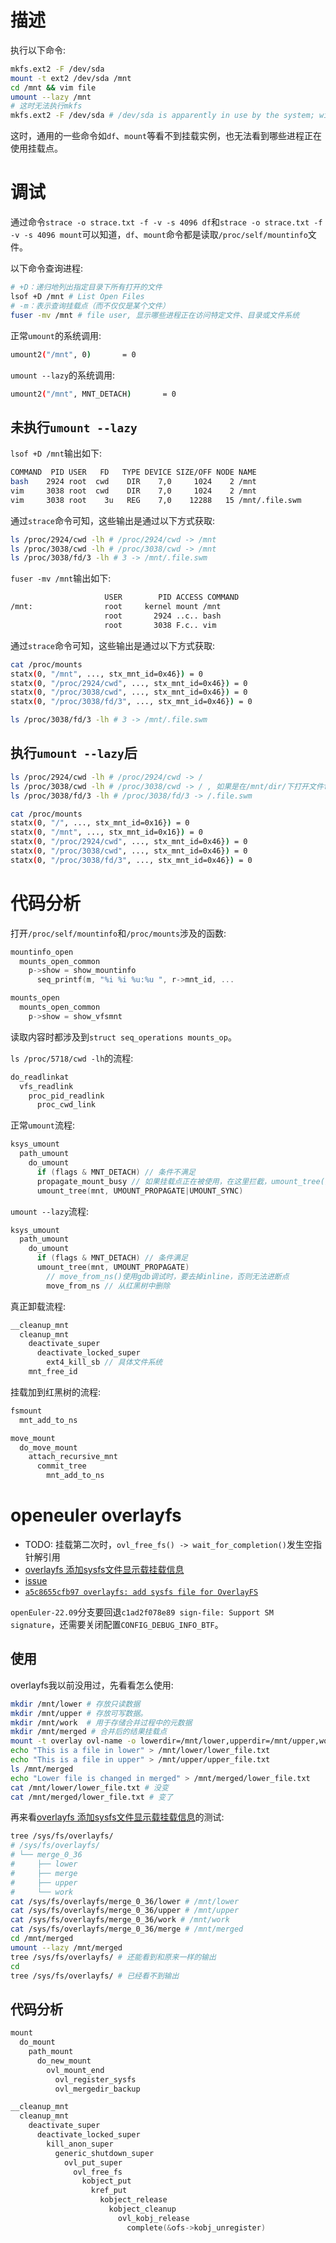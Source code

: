 # 描述

执行以下命令:
```sh
mkfs.ext2 -F /dev/sda
mount -t ext2 /dev/sda /mnt
cd /mnt && vim file
umount --lazy /mnt
# 这时无法执行mkfs
mkfs.ext2 -F /dev/sda # /dev/sda is apparently in use by the system; will not make a filesystem here!
```

这时，通用的一些命令如`df`、`mount`等看不到挂载实例，也无法看到哪些进程正在使用挂载点。

# 调试

通过命令`strace -o strace.txt -f -v -s 4096 df`和`strace -o strace.txt -f -v -s 4096 mount`可以知道，`df`、`mount`命令都是读取`/proc/self/mountinfo`文件。

以下命令查询进程:
```sh
# +D：递归地列出指定目录下所有打开的文件
lsof +D /mnt # List Open Files
# -m：表示查询挂载点（而不仅仅是某个文件）
fuser -mv /mnt # file user, 显示哪些进程正在访问特定文件、目录或文件系统
```

正常`umount`的系统调用:
```sh
umount2("/mnt", 0)       = 0
```

`umount --lazy`的系统调用:
```sh
umount2("/mnt", MNT_DETACH)       = 0
```

## 未执行`umount --lazy`

`lsof +D /mnt`输出如下:
```sh
COMMAND  PID USER   FD   TYPE DEVICE SIZE/OFF NODE NAME
bash    2924 root  cwd    DIR    7,0     1024    2 /mnt
vim     3038 root  cwd    DIR    7,0     1024    2 /mnt
vim     3038 root    3u   REG    7,0    12288   15 /mnt/.file.swm
```

通过`strace`命令可知，这些输出是通过以下方式获取:
```sh
ls /proc/2924/cwd -lh # /proc/2924/cwd -> /mnt
ls /proc/3038/cwd -lh # /proc/3038/cwd -> /mnt
ls /proc/3038/fd/3 -lh # 3 -> /mnt/.file.swm
```

`fuser -mv /mnt`输出如下:
```sh
                     USER        PID ACCESS COMMAND
/mnt:                root     kernel mount /mnt
                     root       2924 ..c.. bash
                     root       3038 F.c.. vim
```

通过`strace`命令可知，这些输出是通过以下方式获取:
```sh
cat /proc/mounts
statx(0, "/mnt", ..., stx_mnt_id=0x46}) = 0
statx(0, "/proc/2924/cwd", ..., stx_mnt_id=0x46}) = 0
statx(0, "/proc/3038/cwd", ..., stx_mnt_id=0x46}) = 0
statx(0, "/proc/3038/fd/3", ..., stx_mnt_id=0x46}) = 0

ls /proc/3038/fd/3 -lh # 3 -> /mnt/.file.swm
```

## 执行`umount --lazy`后

```sh
ls /proc/2924/cwd -lh # /proc/2924/cwd -> /
ls /proc/3038/cwd -lh # /proc/3038/cwd -> / , 如果是在/mnt/dir/下打开文件file，则指向/dir
ls /proc/3038/fd/3 -lh # /proc/3038/fd/3 -> /.file.swm
```

```sh
cat /proc/mounts
statx(0, "/", ..., stx_mnt_id=0x16}) = 0
statx(0, "/mnt", ..., stx_mnt_id=0x16}) = 0
statx(0, "/proc/2924/cwd", ..., stx_mnt_id=0x46}) = 0
statx(0, "/proc/3038/cwd", ..., stx_mnt_id=0x46}) = 0
statx(0, "/proc/3038/fd/3", ..., stx_mnt_id=0x46}) = 0
```

# 代码分析

打开`/proc/self/mountinfo`和`/proc/mounts`涉及的函数:
```c
mountinfo_open
  mounts_open_common
    p->show = show_mountinfo
      seq_printf(m, "%i %i %u:%u ", r->mnt_id, ...

mounts_open
  mounts_open_common
    p->show = show_vfsmnt
```

读取内容时都涉及到`struct seq_operations mounts_op`。

`ls /proc/5718/cwd -lh`的流程:
```c
do_readlinkat
  vfs_readlink
    proc_pid_readlink
      proc_cwd_link
```

正常`umount`流程:
```c
ksys_umount
  path_umount
    do_umount
      if (flags & MNT_DETACH) // 条件不满足
      propagate_mount_busy // 如果挂载点正在被使用，在这里拦截，umount_tree()不执行
      umount_tree(mnt, UMOUNT_PROPAGATE|UMOUNT_SYNC)
```

`umount --lazy`流程:
```c
ksys_umount
  path_umount
    do_umount
      if (flags & MNT_DETACH) // 条件满足
      umount_tree(mnt, UMOUNT_PROPAGATE)
        // move_from_ns()使用gdb调试时，要去掉inline，否则无法进断点
        move_from_ns // 从红黑树中删除
```

真正卸载流程:
```c
__cleanup_mnt
  cleanup_mnt
    deactivate_super
      deactivate_locked_super
        ext4_kill_sb // 具体文件系统
    mnt_free_id
```

挂载加到红黑树的流程:
```c
fsmount
  mnt_add_to_ns

move_mount
  do_move_mount
    attach_recursive_mnt
      commit_tree
        mnt_add_to_ns
```

# openeuler overlayfs

- TODO: 挂载第二次时，`ovl_free_fs() -> wait_for_completion()`发生空指针解引用
- [overlayfs 添加sysfs文件显示载挂载信息](https://summer-ospp.ac.cn/2022/#/org/prodetail/22b970207)
- [issue](https://gitee.com/openeuler/kernel/issues/I5WIS5)
- [`a5c8655cfb97 overlayfs: add sysfs file for OverlayFS`](https://gitee.com/openeuler/kernel/pulls/149/commits)

`openEuler-22.09`分支要回退`c1ad2f078e89 sign-file: Support SM signature`，还需要关闭配置`CONFIG_DEBUG_INFO_BTF`。

## 使用

overlayfs我以前没用过，先看看怎么使用:
```sh
mkdir /mnt/lower # 存放只读数据
mkdir /mnt/upper # 存放可写数据。
mkdir /mnt/work  # 用于存储合并过程中的元数据
mkdir /mnt/merged # 合并后的结果挂载点
mount -t overlay ovl-name -o lowerdir=/mnt/lower,upperdir=/mnt/upper,workdir=/mnt/work /mnt/merged
echo "This is a file in lower" > /mnt/lower/lower_file.txt
echo "This is a file in upper" > /mnt/upper/upper_file.txt
ls /mnt/merged
echo "Lower file is changed in merged" > /mnt/merged/lower_file.txt
cat /mnt/lower/lower_file.txt # 没变
cat /mnt/merged/lower_file.txt # 变了
```

再来看[overlayfs 添加sysfs文件显示载挂载信息](https://gitee.com/openeuler/kernel/issues/I5WIS5)的测试:
```sh
tree /sys/fs/overlayfs/
# /sys/fs/overlayfs/
# └── merge_0_36
#     ├── lower
#     ├── merge
#     ├── upper
#     └── work
cat /sys/fs/overlayfs/merge_0_36/lower # /mnt/lower
cat /sys/fs/overlayfs/merge_0_36/upper # /mnt/upper
cat /sys/fs/overlayfs/merge_0_36/work # /mnt/work
cat /sys/fs/overlayfs/merge_0_36/merge # /mnt/merged
cd /mnt/merged
umount --lazy /mnt/merged
tree /sys/fs/overlayfs/ # 还能看到和原来一样的输出
cd
tree /sys/fs/overlayfs/ # 已经看不到输出
```

## 代码分析

```c
mount
  do_mount
    path_mount
      do_new_mount
        ovl_mount_end
          ovl_register_sysfs
          ovl_mergedir_backup

__cleanup_mnt
  cleanup_mnt
    deactivate_super
      deactivate_locked_super
        kill_anon_super
          generic_shutdown_super
            ovl_put_super
              ovl_free_fs
                kobject_put
                  kref_put
                    kobject_release
                      kobject_cleanup
                        ovl_kobj_release
                          complete(&ofs->kobj_unregister)
```

